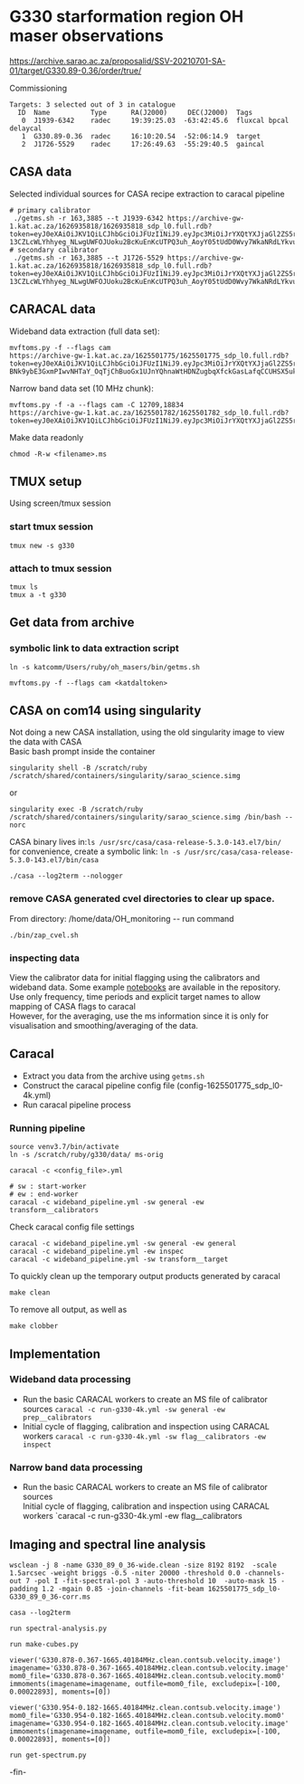 # G330 starformation region OH maser observations

https://archive.sarao.ac.za/proposalid/SSV-20210701-SA-01/target/G330.89-0.36/order/true/

Commissioning

```
Targets: 3 selected out of 3 in catalogue
  ID  Name          Type      RA(J2000)     DEC(J2000)  Tags
   0  J1939-6342    radec     19:39:25.03  -63:42:45.6  fluxcal bpcal delaycal 
   1  G330.89-0.36  radec     16:10:20.54  -52:06:14.9  target  
   2  J1726-5529    radec     17:26:49.63  -55:29:40.5  gaincal
```

## CASA data
Selected individual sources for CASA recipe extraction to caracal pipeline   
```
# primary calibrator
 ./getms.sh -r 163,3885 --t J1939-6342 https://archive-gw-1.kat.ac.za/1626935818/1626935818_sdp_l0.full.rdb?token=eyJ0eXAiOiJKV1QiLCJhbGciOiJFUzI1NiJ9.eyJpc3MiOiJrYXQtYXJjaGl2ZS5rYXQuYWMuemEiLCJhdWQiOiJhcmNoaXZlLWd3LTEua2F0LmFjLnphIiwiaWF0IjoxNjI2OTU2NjMwLCJwcmVmaXgiOlsiMTYyNjkzNTgxOCJdLCJleHAiOjE2Mjc1NjE0MzAsInN1YiI6InJ1YnlAc2FyYW8uYWMuemEiLCJzY29wZXMiOlsicmVhZCJdfQ.wye2P0SprT-13CZLcWLYhhyeg_NLwgUWFOJUoku2BcKuEnKcUTPQ3uh_AoyY05tUdD0Wvy7WkaNRdLYkvub6Og
# secondary calibrator
 ./getms.sh -r 163,3885 --t J1726-5529 https://archive-gw-1.kat.ac.za/1626935818/1626935818_sdp_l0.full.rdb?token=eyJ0eXAiOiJKV1QiLCJhbGciOiJFUzI1NiJ9.eyJpc3MiOiJrYXQtYXJjaGl2ZS5rYXQuYWMuemEiLCJhdWQiOiJhcmNoaXZlLWd3LTEua2F0LmFjLnphIiwiaWF0IjoxNjI2OTU2NjMwLCJwcmVmaXgiOlsiMTYyNjkzNTgxOCJdLCJleHAiOjE2Mjc1NjE0MzAsInN1YiI6InJ1YnlAc2FyYW8uYWMuemEiLCJzY29wZXMiOlsicmVhZCJdfQ.wye2P0SprT-13CZLcWLYhhyeg_NLwgUWFOJUoku2BcKuEnKcUTPQ3uh_AoyY05tUdD0Wvy7WkaNRdLYkvub6Og
```

## CARACAL data
Wideband data extraction (full data set):   
```
mvftoms.py -f --flags cam
https://archive-gw-1.kat.ac.za/1625501775/1625501775_sdp_l0.full.rdb?token=eyJ0eXAiOiJKV1QiLCJhbGciOiJFUzI1NiJ9.eyJpc3MiOiJrYXQtYXJjaGl2ZS5rYXQuYWMuemEiLCJhdWQiOiJhcmNoaXZlLWd3LTEua2F0LmFjLnphIiwiaWF0IjoxNjI3ODk5MzY3LCJwcmVmaXgiOlsiMTYyNTUwMTc3NSJdLCJleHAiOjE2Mjg1MDQxNjcsInN1YiI6InJ1YnlAc2FyYW8uYWMuemEiLCJzY29wZXMiOlsicmVhZCJdfQ.EX2msmU0UaR-BNk9ybE3GxmPIwvNHTaY_OqTjChBuoGx1UJnYQhnaWtHDNZugbqXfckGasLafqCCUHSX5ukbjA
```
Narrow band data set (10 MHz chunk):   
```
mvftoms.py -f -a --flags cam -C 12709,18834
https://archive-gw-1.kat.ac.za/1625501782/1625501782_sdp_l0.full.rdb?token=eyJ0eXAiOiJKV1QiLCJhbGciOiJFUzI1NiJ9.eyJpc3MiOiJrYXQtYXJjaGl2ZS5rYXQuYWMuemEiLCJhdWQiOiJhcmNoaXZlLWd3LTEua2F0LmFjLnphIiwiaWF0IjoxNjI3ODk5MzY3LCJwcmVmaXgiOlsiMTYyNTUwMTc4MiJdLCJleHAiOjE2Mjg1MDQxNjcsInN1YiI6InJ1YnlAc2FyYW8uYWMuemEiLCJzY29wZXMiOlsicmVhZCJdfQ.vTg4NmDeOcrtftLqHC9_b9ni8XrXLRpHO3sEzFRRpRojgCCFwmBksHvsKUlMQzFgJLiUnoltx6gwaTtfrZjP8Q
```
Make data readonly
```
chmod -R-w <filename>.ms
```

## TMUX setup
Using screen/tmux session
### start tmux session
```
tmux new -s g330
```
### attach to tmux session
```
tmux ls
tmux a -t g330
```


## Get data from archive
### symbolic link to data extraction script
```
ln -s katcomm/Users/ruby/oh_masers/bin/getms.sh
```

```
mvftoms.py -f --flags cam <katdaltoken>
```


## CASA on com14 using singularity
Not doing a new CASA installation, using the old singularity image to view the data with CASA    
Basic bash prompt inside the container
```
singularity shell -B /scratch/ruby /scratch/shared/containers/singularity/sarao_science.simg
```
or
```
singularity exec -B /scratch/ruby /scratch/shared/containers/singularity/sarao_science.simg /bin/bash --norc
```

CASA binary lives in:`ls /usr/src/casa/casa-release-5.3.0-143.el7/bin/`    
for convenience, create a symbolic link: `ln -s /usr/src/casa/casa-release-5.3.0-143.el7/bin/casa`
```
./casa --log2term --nologger
```

### remove CASA generated cvel directories to clear up space.
From directory: /home/data/OH_monitoring -- run command
```
./bin/zap_cvel.sh
```

### inspecting data
View the calibrator data for initial flagging using the calibrators and wideband data.
Some example [notebooks](https://github.com/rubyvanrooyen/data_processing/tree/master/notebooks) are available in the repository.
Use only frequency, time periods and explicit target names to allow mapping of CASA flags to caracal   
However, for the averaging, use the ms information since it is only for visualisation and
smoothing/averaging of the data.


## Caracal
* Extract you data from the archive using `getms.sh`
* Construct the caracal pipeline config file (config-1625501775_sdp_l0-4k.yml)
* Run caracal pipeline process

### Running pipeline
```
source venv3.7/bin/activate
ln -s /scratch/ruby/g330/data/ ms-orig

caracal -c <config_file>.yml

# sw : start-worker
# ew : end-worker
caracal -c wideband_pipeline.yml -sw general -ew transform__calibrators
```

Check caracal config file settings
```
caracal -c wideband_pipeline.yml -sw general -ew general
caracal -c wideband_pipeline.yml -ew inspec
caracal -c wideband_pipeline.yml -sw transform__target
```

To quickly clean up the temporary output products generated by caracal
```
make clean
```
To remove all output, as well as
```
make clobber
```


## Implementation
### Wideband data processing
* Run the basic CARACAL workers to create an MS file of calibrator sources
`caracal -c run-g330-4k.yml -sw general -ew prep__calibrators`
* Initial cycle of flagging, calibration and inspection using CARACAL workers
`caracal -c run-g330-4k.yml -sw flag__calibrators -ew inspect`

### Narrow band data processing
* Run the basic CARACAL workers to create an MS file of calibrator sources    
Initial cycle of flagging, calibration and inspection using CARACAL workers
`caracal -c run-g330-4k.yml -ew flag__calibrators


## Imaging and spectral line analysis
```
wsclean -j 8 -name G330_89_0_36-wide.clean -size 8192 8192  -scale 1.5arcsec -weight briggs -0.5 -niter 20000 -threshold 0.0 -channels-out 7 -pol I -fit-spectral-pol 3 -auto-threshold 10  -auto-mask 15 -padding 1.2 -mgain 0.85 -join-channels -fit-beam 1625501775_sdp_l0-G330_89_0_36-corr.ms
```

```
casa --log2term

run spectral-analysis.py

run make-cubes.py

viewer('G330.878-0.367-1665.40184MHz.clean.contsub.velocity.image')
imagename='G330.878-0.367-1665.40184MHz.clean.contsub.velocity.image'
mom0_file='G330.878-0.367-1665.40184MHz.clean.contsub.velocity.mom0'
immoments(imagename=imagename, outfile=mom0_file, excludepix=[-100, 0.00022893], moments=[0])

viewer('G330.954-0.182-1665.40184MHz.clean.contsub.velocity.image')
mom0_file='G330.954-0.182-1665.40184MHz.clean.contsub.velocity.mom0'
imagename='G330.954-0.182-1665.40184MHz.clean.contsub.velocity.image'
immoments(imagename=imagename, outfile=mom0_file, excludepix=[-100, 0.00022893], moments=[0])

run get-spectrum.py
```

-fin-
